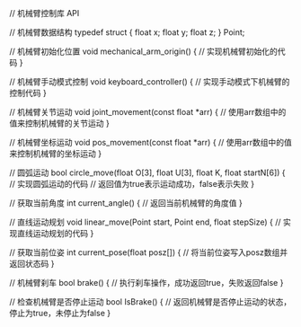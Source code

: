 // 机械臂控制库 API

// 机械臂数据结构
typedef struct {
    float x;
    float y;
    float z;
} Point;

// 机械臂初始化位置
void mechanical_arm_origin() {
    // 实现机械臂初始化的代码
}

// 机械臂手动模式控制
void keyboard_controller() {
    // 实现手动模式下机械臂的控制代码
}

// 机械臂关节运动
void joint_movement(const float *arr) {
    // 使用arr数组中的值来控制机械臂的关节运动
}

// 机械臂坐标运动
void pos_movement(const float *arr) {
    // 使用arr数组中的值来控制机械臂的坐标运动
}

// 圆弧运动
bool circle_move(float O[3], float U[3], float K, float startN[6]) {
    // 实现圆弧运动的代码
    // 返回值为true表示运动成功，false表示失败
}

// 获取当前角度
int current_angle() {
    // 返回当前机械臂的角度值
}

// 直线运动规划
void linear_move(Point start, Point end, float stepSize) {
    // 实现直线运动规划的代码
}

// 获取当前位姿
int current_pose(float posz[]) {
    // 将当前位姿写入posz数组并返回状态码
}

// 机械臂刹车
bool brake() {
    // 执行刹车操作，成功返回true，失败返回false
}

// 检查机械臂是否停止运动
bool IsBrake() {
    // 返回机械臂是否停止运动的状态，停止为true，未停止为false
}
